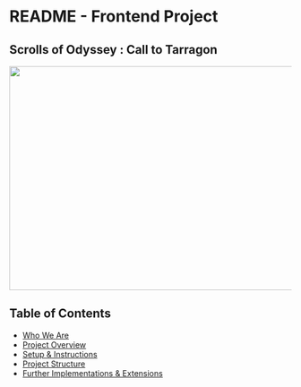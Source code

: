 # README - Frontend Project

##  Scrolls of Odyssey : Call to Tarragon

<p align="center">
<img src="https://cdn.wallpapersafari.com/57/86/fulNOQ.jpg" align="center" width="800" height="400"/>
</p>

## Table of Contents
- [Who We Are](#who-we-are)
- [Project Overview](#project-overview)
- [Setup & Instructions](#setup-&-instructions)
- [Project Structure](#)
- [Further Implementations & Extensions](#Further-Implementations-&-Extensions)

<br>
